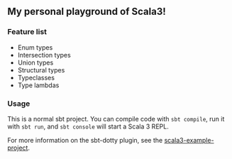 ## My personal playground of Scala3!

### Feature list
- Enum types
- Intersection types
- Union types
- Structural types
- Typeclasses
- Type lambdas

### Usage
This is a normal sbt project. You can compile code with `sbt compile`, run it with `sbt run`, and `sbt console` will start a Scala 3 REPL.

For more information on the sbt-dotty plugin, see the
[scala3-example-project](https://github.com/scala/scala3-example-project/blob/main/README.md).
